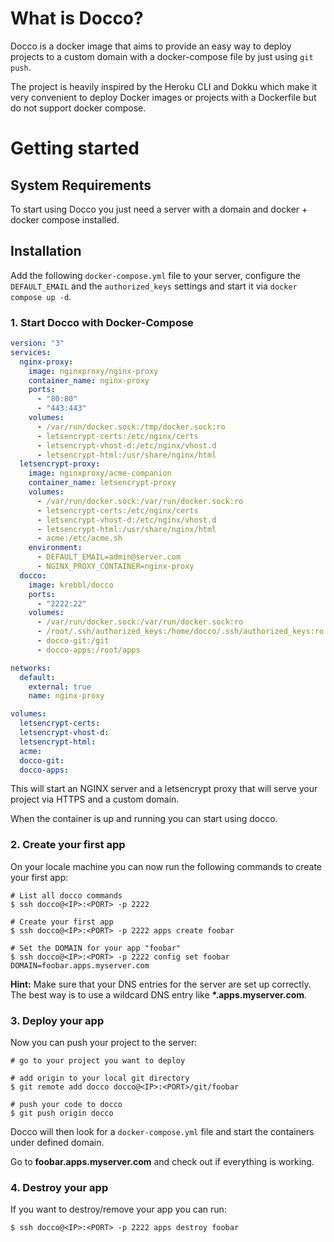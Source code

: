 # What is Docco?

Docco is a docker image that aims to provide an easy way to deploy projects to a custom domain with a docker-compose file by just using `git push`.

The project is heavily inspired by the Heroku CLI and Dokku which make it very convenient to deploy Docker images or projects with a Dockerfile but do not support docker compose.

# Getting started

## System Requirements

To start using Docco you just need a server with a domain and docker + docker compose installed.

## Installation

Add the following `docker-compose.yml` file to your server, configure the `DEFAULT_EMAIL` and the `authorized_keys` settings and start it via `docker compose up -d`.

### 1. Start Docco with Docker-Compose

```yaml
version: "3"
services:
  nginx-proxy:
    image: nginxproxy/nginx-proxy
    container_name: nginx-proxy
    ports:
      - "80:80"
      - "443:443"
    volumes:
      - /var/run/docker.sock:/tmp/docker.sock:ro
      - letsencrypt-certs:/etc/nginx/certs
      - letsencrypt-vhost-d:/etc/nginx/vhost.d
      - letsencrypt-html:/usr/share/nginx/html
  letsencrypt-proxy:
    image: nginxproxy/acme-companion
    container_name: letsencrypt-proxy
    volumes:
      - /var/run/docker.sock:/var/run/docker.sock:ro
      - letsencrypt-certs:/etc/nginx/certs
      - letsencrypt-vhost-d:/etc/nginx/vhost.d
      - letsencrypt-html:/usr/share/nginx/html
      - acme:/etc/acme.sh
    environment:
      - DEFAULT_EMAIL=admin@server.com
      - NGINX_PROXY_CONTAINER=nginx-proxy
  docco:
    image: krebbl/docco
    ports:
      - "2222:22"
    volumes:
      - /var/run/docker.sock:/var/run/docker.sock:ro
      - /root/.ssh/authorized_keys:/home/docco/.ssh/authorized_keys:ro
      - docco-git:/git
      - docco-apps:/root/apps

networks:
  default:
    external: true
    name: nginx-proxy

volumes:
  letsencrypt-certs:
  letsencrypt-vhost-d:
  letsencrypt-html:
  acme:
  docco-git:
  docco-apps:
```

This will start an NGINX server and a letsencrypt proxy that will serve your project via HTTPS and a custom domain.

When the container is up and running you can start using docco.

### 2. Create your first app

On your locale machine you can now run the following commands to create your first app:

```
# List all docco commands
$ ssh docco@<IP>:<PORT> -p 2222

# Create your first app
$ ssh docco@<IP>:<PORT> -p 2222 apps create foobar

# Set the DOMAIN for your app "foobar"
$ ssh docco@<IP>:<PORT> -p 2222 config set foobar DOMAIN=foobar.apps.myserver.com
```

**Hint:** Make sure that your DNS entries for the server are set up correctly. The best way is to
use a wildcard DNS entry like **\*.apps.myserver.com**.

### 3. Deploy your app

Now you can push your project to the server:

```
# go to your project you want to deploy

# add origin to your local git directory
$ git remote add docco docco@<IP>:<PORT>/git/foobar

# push your code to docco
$ git push origin docco
```

Docco will then look for a `docker-compose.yml` file and start the containers under defined domain.

Go to **foobar.apps.myserver.com** and check out if everything is working.

### 4. Destroy your app

If you want to destroy/remove your app you can run:

```
$ ssh docco@<IP>:<PORT> -p 2222 apps destroy foobar
```



